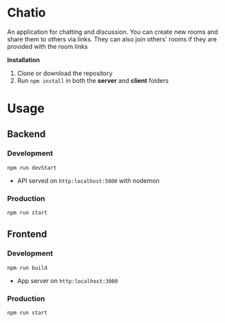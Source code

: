 ﻿# Chatio

An application for chatting and discussion. You can create new rooms and share them to others via links. They can also join others' rooms if they are provided with the room links

**Installation**
1. Clone or download the repository
2. Run `npm install` in both the **server** and **client** folders

# Usage
## Backend

### Development
`npm run devStart`
- API served on `http:localhost:5000` with nodemon
### Production
`npm run start`
## Frontend

### Development
`npm run build`
- App server on `http:localhost:3000`
### Production
`npm run start`



